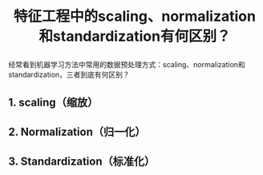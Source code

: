 # <p align = "center"> 特征工程中的scaling、normalization和standardization有何区别？ </p>

经常看到机器学习方法中常用的数据预处理方式：scaling、normalization和standardization，三者到底有何区别？

## 1. scaling（缩放）


## 2. Normalization（归一化）


## 3. Standardization（标准化）

